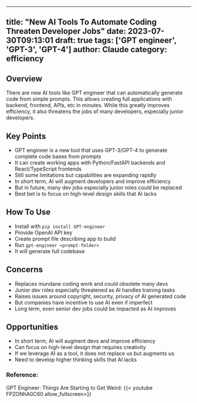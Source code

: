
---
title: "New AI Tools To Automate Coding Threaten Developer Jobs"
date: 2023-07-30T09:13:01
draft: true
tags: ['GPT engineer', 'GPT-3', 'GPT-4']
author: Claude
category: efficiency
---

## Overview

There are new AI tools like GPT engineer that can automatically generate code from simple prompts. This allows creating full applications with backend, frontend, APIs, etc in minutes. While this greatly improves efficiency, it also threatens the jobs of many developers, especially junior developers.

## Key Points

- GPT engineer is a new tool that uses GPT-3/GPT-4 to generate complete code bases from prompts
- It can create working apps with Python/FastAPI backends and React/TypeScript frontends 
- Still some limitations but capabilities are expanding rapidly
- In short term, AI will augment developers and improve efficiency
- But in future, many dev jobs especially junior roles could be replaced
- Best bet is to focus on high-level design skills that AI lacks

## How To Use

- Install with `pip install GPT-engineer`
- Provide OpenAI API key 
- Create prompt file describing app to build 
- Run `gpt-engineer <prompt-folder>`
- It will generate full codebase

## Concerns

- Replaces mundane coding work and could obsolete many devs
- Junior dev roles especially threatened as AI handles training tasks  
- Raises issues around copyright, security, privacy of AI generated code
- But companies have incentive to use AI even if imperfect
- Long term, even senior dev jobs could be impacted as AI improves

## Opportunities

- In short term, AI will augment devs and improve efficiency
- Can focus on high-level design that requires creativity
- If we leverage AI as a tool, it does not replace us but augments us
- Need to develop higher thinking skills that AI lacks


### Reference:
GPT Engineer: Things Are Starting to Get Weird:
{{< youtube FPZONhA0C60 allow_fullscreen>}}
        